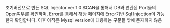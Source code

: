 초기버전으로 만든 SQL Injector ver 1.0
SCAN을 통해서 DB와 연관된 Port들의 Open여부를 확인하며, Error를 통해서 해당 페이지에 Error기반 Sql Injection이 가능한지 확인합니다.
이후
아직은 Mysql version에 대응하는 구문들 밖에 존재하지 않음
